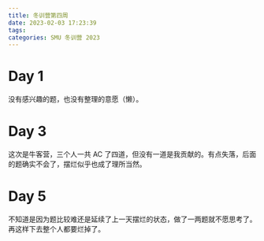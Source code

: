 ```yaml
---
title: 冬训营第四周
date: 2023-02-03 17:23:39
tags: 
categories: SMU 冬训营 2023
---
```


# Day 1

没有感兴趣的题，也没有整理的意愿（懒）。

# Day 3

这次是牛客营，三个人一共 AC 了四道，但没有一道是我贡献的。有点失落，后面的题确实不会了，摆烂似乎也成了理所当然。

# Day 5

不知道是因为题比较难还是延续了上一天摆烂的状态，做了一两题就不愿思考了。再这样下去整个人都要烂掉了。